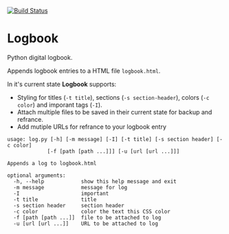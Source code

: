 [![Build Status](https://travis-ci.org/HarryBeadle/Logbook.svg?branch=master)](https://travis-ci.org/HarryBeadle/Logbook)

# Logbook

Python digital logbook.

Appends logbook entries to a HTML file `logbook.html`.

In it's current state **Logbook** supports:
 - Styling for titles (`-t title`), sections (`-s section-header`), colors (`-c color`) and imporant tags (`-I`).
 - Attach multiple files to be saved in their current state for backup and refrance.
 - Add mutiple URLs for refrance to your logbook entry

```
usage: log.py [-h] [-m message] [-I] [-t title] [-s section header] [-c color]
             [-f [path [path ...]]] [-u [url [url ...]]]

Appends a log to logbook.html

optional arguments:
  -h, --help            show this help message and exit
  -m message            message for log
  -I                    important
  -t title              title
  -s section header     section header
  -c color              color the text this CSS color
  -f [path [path ...]]  file to be attached to log
  -u [url [url ...]]    URL to be attached to log
```
